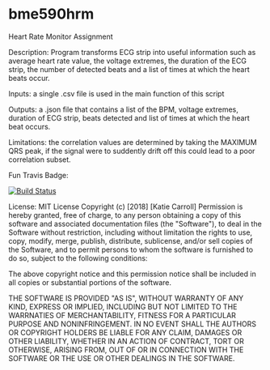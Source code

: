 # bme590hrm
Heart Rate Monitor Assignment

Description: Program transforms ECG strip into useful information such as average heart rate value, the voltage extremes, the duration of the ECG strip, the number of detected beats and a list of times at which the heart beats occur.

Inputs: a single .csv file is used in the main function of this script

Outputs: a .json file that contains a list of the BPM, voltage extremes, duration of ECG strip, beats detected and list of times at which the heart beat occurs.

Limitations: the correlation values are determined by taking the MAXIMUM QRS peak, if the signal were to suddently drift off this could lead to a poor correlation subset.

Fun Travis Badge:

[![Build Status](https://travis-ci.org/kmc97/bme590hrm.svg?branch=master)](https://travis-ci.org/kmc97/bme590hrm)

License:
MIT License
Copyright (c) [2018] [Katie Carroll]
Permission is hereby granted, free of charge, to any person obtaining a copy of this software and associated documentation files (the "Software"), to deal in the Software without restriction, including without limitation the rights to use, copy, modify, merge, publish, distribute, sublicense, and/or sell copies of the Software, and to permit persons to whom the software is furnished to do so, subject to the following conditions:

The above copyright notice and this permission notice shall be included in all copies or substantial portions of the software.

THE SOFTWARE IS PROVIDED "AS IS", WITHOUT WARRANTY OF ANY KIND, EXPRESS OR IMPLIED, INCLUDING BUT NOT LIMITED TO THE WARRNATIES OF MERCHANTABILITY, FITNESS FOR A PARTICULAR PURPOSE AND NONINFRINGEMENT. IN NO EVENT SHALL THE AUTHORS OR COPYRIGHT HOLDERS BE LIABLE FOR ANY CLAIM, DAMAGES OR OTHER LIABILITY, WHETHER IN AN ACTION OF CONTRACT, TORT OR OTHERWISE, ARISING FROM, OUT OF OR IN CONNECTION WITH THE SOFTWARE OR THE USE OR OTHER DEALINGS IN THE SOFTWARE.
